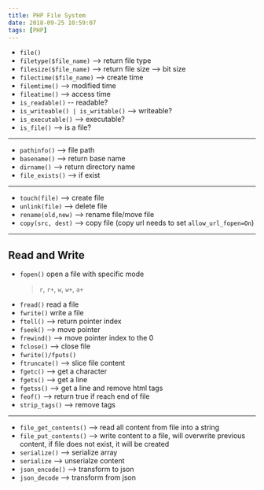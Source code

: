 ```yaml
---
title: PHP File System
date: 2018-09-25 10:59:07
tags: [PHP]
---
```


- `file()`
- `filetype($file_name)` --> return file type
- `filesize($file_name)` --> return file size --> bit size
- `filectime($file_name)` --> create time
- `filemtime()` --> modified time
- `fileatime()` --> access time
- `is_readable()` -- readable?
- `is_writeable() | is_writable()` --> writeable?
- `is_executable()` --> executable?
- `is_file()` --> is a file?
  
---
- `pathinfo()` --> file path
- `basename()` --> return base name
- `dirname()` --> return directory name
- `file_exists()` --> if exist

---

- `touch(file)` --> create file
- `unlink(file)` --> delete file
- `rename(old,new)` --> rename file/move file
- `copy(src, dest)` --> copy file (copy url needs to set `allow_url_fopen=On`)

--- 
## Read and Write 
- `fopen()` open a file with specific mode
  > `r`, `r+`, `w`, `w+`, `a+`
- `fread()` read a file
- `fwrite()` write a file
- `ftell()` --> return pointer index
- `fseek()` --> move pointer
- `frewind()` --> move pointer index to the 0
- `fclose()` --> close file
- `fwrite()/fputs()`
- `ftruncate()` --> slice file content 
- `fgetc()` --> get a character
- `fgets()` --> get a line
- `fgetss()` --> get a line and remove html tags
- `feof()` --> return true if reach end of file
- `strip_tags()` --> remove tags

---
- `file_get_contents()` --> read all content from file into a string
- `file_put_contents()` --> write content to a file, will overwrite previous content, if file does not exist, it will be created
- `serialize()` --> serialize array 
- `serialize` --> unserialze content
- `json_encode()` --> transform to json
- `json_decode` --> transform from json